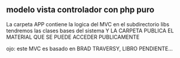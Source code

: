 ## modelo vista controlador con php puro

La carpeta APP contiene la logica del MVC
en el subdirectorio libs tendremos las clases bases del sistema
Y LA CARPETA PUBLICA EL MATERIAL QUE SE PUEDE ACCEDER PUBLICAMENTE

ojo: este MVC es basado en BRAD TRAVERSY, LIBRO PENDIENTE...
